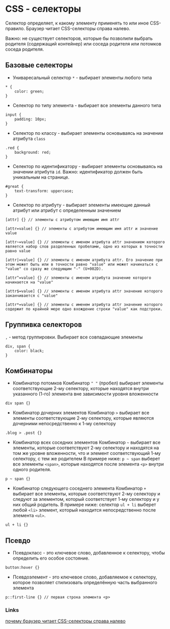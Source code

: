 # CSS - селекторы

Селектор определяет, к какому элементу применять то или иное CSS-правило. Браузер читает CSS-селекторы справа налево.

Важно: не существует селекторов, которые бы позволили выбрать родителя (содержащий контейнер) или соседа родителя или потомков соседа родителя.

## Базовые селекторы

- Униваресальный селектор `*` - выбирает элементы любого типа

```
* {
    color: green;
}
```

- Селектор по типу элемента - выбирает все элементы данного типа

```
input {
    padding: 10px;
}
```

- Селектор по классу - выбирает элементы основываясь на значении атрибута `class`

```
.red {
    background: red;
}
```

- Селектор по идентификатору - выбирает элементы основываясь на значении атрибута `id`. Важно: идентификатор должен быть уникальным на странице.

```
#great {
    text-transform: uppercase;
}
```

- Селектор по атрибуту - выбирает элементы имеющие данный атрибут или атрибут с определенным значением

```
[attr] {} // элементы с атрибутом имеющим имя attr

[attr=value] {} // элементы с атрибутом имеющим имя attr и значение value

[attr~=value] {} // элементы с именем атрибута attr значением которого является набор слов разделенных пробелами, одно из которых в точности равно value

[attr|=value] {} // элементы с именем атрибута attr. Его значение при этом может быть или в точности равно "value" или может начинаться с "value" со сразу же следующим "-" (U+002D).

[attr^=value] {} // элементы с именем атрибута значение которого начинается на "value"

[attr$=value] {} // элементы с именем атрибута attr значение которого заканчивается с "value"

[attr*=value] {} // элементы с именем атрибута attr значение которого содержит по крайней мере одно вхождение строки "value" как подстроки.
```

## Группивка селекторов

`,` - метод группировки. Выбирает все совпадающие элементы

```
div, span {
    color: black;
}
```

## Комбинаторы

- Комбинатор потомков
  Комбинатор `" "` (пробел) выбирает элементы соответствующие 2-му селектору, которые находятся внутри указанного (1-го) элемента вне зависимости уровня вложенности

```
div span {}
```

- Комбинатор дочерних элементов
  Комбинатор `>` выбирает все элементы соответствующие 2-му селектору, которые являются дочерними непосредственно к 1-му селектору

```
.blog > .post {}
```

- Комбинатор всех соседних элементов
  Комбинатор `~` выбирает все элементы, которые соответствуют 2-му селектору и находятся на том же уровне вложенности, что и элемент соответствующий 1-му селектору, с тем же родителем
  В примере ниже: `p ~ span` выберет все элементы `<span>`, которые находятся после элемента `<p>` внутри одного родителя.

```
p ~ span {}
```

- Комбинатор следующего соседнего элемента
  Комбинатор `+` выбирает все элементы, которые соответствуют 2-му селектору и следуют за элементом, который соответствует 1-му селектору и у них общий родитель.
  В примере ниже: селектор `ul + li` выберет любой `<li>` элемент, который находится непосредственно после элемента `<ul>`.

```
ul + li {}
```

## Псевдо

- Псевдокласс - это ключевое слово, добавленное к селектору, чтобы определить его особое состояние.

```
button:hover {}
```

- Псевдоэлемент - это ключевое слово, добавляемое к селектору, которое позволяет стилизовать определённую часть выбранного элемента

```
p::first-line {} // первая строка элемента <p>
```

### Links

[почему браузер читает CSS-селекторы справа налево](https://vk.com/@webcademy-laifhak-pochemu-brauzer-chitaet-css-selektory-sprava-nalevo)

